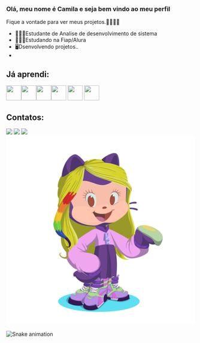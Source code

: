 ### Olá, meu nome é Camila e seja bem vindo ao meu perfil
Fique a vontade para ver meus projetos.👋👩🏻‍💻

-  👩🏻‍🎓Estudante de Analise de desenvolvimento de sistema
-  👩🏻‍🎓Estudando na Fiap/Alura
-  🖥️Dsenvolvendo projetos..
-  
## Já aprendi:
 <img src="https://cdn.jsdelivr.net/gh/devicons/devicon/icons/python/python-original-wordmark.svg" width="40" height="40"/><img src="https://cdn.jsdelivr.net/gh/devicons/devicon/icons/javascript/javascript-original.svg" width="40" height="40" /><img src="https://cdn.jsdelivr.net/gh/devicons/devicon/icons/css3/css3-original-wordmark.svg" width="40" height="40"/><img src="https://cdn.jsdelivr.net/gh/devicons/devicon/icons/html5/html5-original-wordmark.svg" width="40" height="40"/>
 <img src="https://cdn.jsdelivr.net/gh/devicons/devicon/icons/git/git-plain-wordmark.svg" width="40" height="40"/>
<img src="https://cdn.jsdelivr.net/gh/devicons/devicon/icons/github/github-original.svg" width="40" height="40"/>
          


## Contatos:
<div>
<a href="https://www.instagram.com/mila_sampaio/" target="_blank"><img src="https://img.shields.io/badge/-Instagram-%23E4405F?style=for-the-badge&logo=instagram&logoColor=white" target="_blank"></a>
<a href = "mailto:camilasampaio2000@gmail.com"><img src="https://img.shields.io/badge/Gmail-D14836?style=for-the-badge&logo=gmail&logoColor=white" target="_blank"></a>
<a href="https://www.linkedin.com/in/camila-sampaio-86b74116b/" target="_blank"><img src="https://img.shields.io/badge/-LinkedIn-%230077B5?style=for-the-badge&logo=linkedin&logoColor=white" target="_blank"></a>   
</div>

<img src="imagem.img/avatar.png">

![Snake animation](https://github.com/seu-usuário-aqui/Camilaasampaio/blob/output/github-contribution-grid-snake.svg)
          

    
          
          
                    

        
        
           
           
          
            
          
